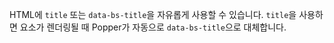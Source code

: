 HTML에 `title` 또는 `data-bs-title`을 자유롭게 사용할 수 있습니다. `title`을 사용하면 요소가 렌더링될 때 Popper가 자동으로 `data-bs-title`으로 대체합니다.
